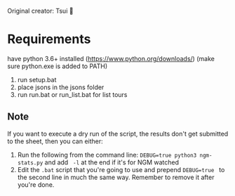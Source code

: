 Original creator: Tsui 💪

# Requirements
have python 3.6+ installed (https://www.python.org/downloads/)
(make sure python.exe is added to PATH)

1. run setup.bat
2. place jsons in the jsons folder
3. run run.bat or run_list.bat for list tours

## Note
If you want to execute a dry run of the script, the results don't get submitted to the sheet, then you can either:
1. Run the following from the command line: `DEBUG=true python3 ngm-stats.py` and add ` -l` at the end if it's for NGM watched
2. Edit the `.bat` script that you're going to use and prepend `DEBUG=true ` to the second line in much the same way. Remember to remove it after you're done.
